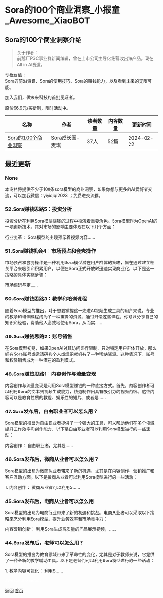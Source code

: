 # Sora的100个商业洞察_小报童_Awesome_XiaoBOT

## Sora的100个商业洞察介绍
> 关于作者：    
前鹅厂PGC事业群新闻编辑，曾在上市公司主导亿级营收出海产品。现在All in AI赛道。    
    
专栏价值：    
Sora的前沿资讯、Sora的使用技巧、Sora的赚钱能力，以及看到未来的无限可能。    
    
加入我们，做未来科技的首批见证者。    
    
原价96.9元/买断制，限时活动中。  
  


|名称|作者|读者数量|内容数量|更新时间|
|---|---|---|---|---|
|[Sora的100个商业洞察](https://xiaobot.net/p/Ai2088?refer=9c3f1c95-a052-465a-9902-f6d75080262a)|Sora成长圈-麦琪|37人|52篇|2024-02-22|

## 最近更新
### None

本专栏将提供不少于100条sora模型的商业洞察，如果你想与更多的AI爱好者交流，可以加我微信：yiyiqiqi2023 ；免费进交流群。

### 52.Sora赚钱思路5：投资分析

投资分析在利用Sora模型赚钱的过程中扮演着重要角色。Sora模型作为OpenAI的一项创新技术，其对市场的影响主要体现在以下几个方面：

行业变革： Sora模型的出现预示着视频内容......

### 51.Sora赚钱机会4：市场预占和套壳操作

市场预占和套壳操作是一种利用Sora模型潜在用户群体的策略，旨在通过建立相关平台来吸引和积累用户，以便在Sora正式开放时迅速实现商业化。以下是这一策略的具体实施步骤：

市场调研与定......

### 50.Sora赚钱思路3：教学和培训课程

随着Sora模型的推出，对于想要掌握这一先进AI视频生成工具的用户来说，专业的教学和培训课程成为了一种宝贵的资源。通过开设这些课程，你可以分享自己的知识和经验，帮助他人高效地使用Sora，从而实......

### 49.Sora赚钱思路2：账号销售

在Sora模型初期，如果OpenAI对其访问实行限制，只对特定用户群体开放，那么拥有Sora账号或邀请码的个人或组织就拥有了一种稀缺资源。这种情况下，账号和权限销售成为一种潜在的盈利模式。

### 48.Sora赚钱思路1：内容创作与流量变现

内容创作与流量变现是利用Sora模型赚钱的一种直接方式。首先，内容创作者可以利用Sora的文本到视频生成能力，快速制作出具有吸引力的视频内容。这些内容可以是教育性质的教程、娱乐性的短片、或者是......

### 47.Sora发布后，自由职业者可以怎么用？

Sora模型的推出为自由职业者提供了一个强大的工具，可以帮助他们在多个领域提升工作效率和创作能力。以下是自由职业者可以利用Sora模型进行的一些活动：

内容创作： 自由职业者，尤其是......

### 46.Sora发布后，微商从业者可以怎么用？

Sora模型的出现为微商从业者带来了新的机遇，尤其是在内容创作、营销推广和客户互动方面。以下是微商从业者可以利用Sora模型进行的一些活动：

1\. 内容创作： 微商从业者可以利用S......

### 45.Sora发布后，电商从业者可以怎么用

Sora模型的出现为电商行业带来了新的机遇和挑战。电商从业者可以采取以下策略来充分利用Sora模型，提升业务效率和市场竞争力：

内容营销创新： 利用Sora生成高质量的产品展示视频，......

### 44.Sora发布后，老师可以怎么用？

Sora模型的推出为教育领域带来了革命性的变化，尤其是对于教师来说，它提供了一种全新的教学辅助工具。以下是老师们可以利用Sora模型进行的一些活动：

1\. 教学内容可视化： 利用S......


<a href="https://github.com/Reno9527/awesome-xiaobot" style="color: white; text-decoration: none;">awesome-xiaobot</a>

返回 [首页](../README.md)
